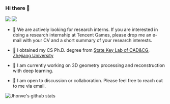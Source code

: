 ### Hi there 👋
<!--
**Jhonve/Jhonve** is a ✨ _special_ ✨ repository because its `README.md` (this file) appears on your GitHub profile.

Here are some ideas to get you started:

- 🔭 I’m currently working on ...
- 🌱 I’m currently learning ...
- 👯 I’m looking to collaborate on ...
- 🤔 I’m looking for help with ...
- 💬 Ask me about ...
- 📫 How to reach me: ...
- 😄 Pronouns: ...
- ⚡ Fun fact: ...
-->

[![](https://img.shields.io/badge/website-orange?&style=for-the-badge&logo=Google%20chrome&logoColor=white)](http://yuefanshen.net)
[![](https://img.shields.io/badge/google%20scholar-%234285F4.svg?&style=for-the-badge&logo=google-scholar&logoColor=white)](https://scholar.google.com/citations?hl=en&user=YMTyCpAAAAAJ)

- 🚩 We are actively looking for research interns. If you are interested in doing a research internship at Tencent Games, please drop me an e-mail with your CV and a short summary of your research interests.

- 🌱 I obtained my CS Ph.D. degree from [State Key Lab of CAD&CG](http://www.cad.zju.edu.cn/english.html), [Zhejiang University](http://www.zju.edu.cn/english/)
- 🔭 I am currently working on 3D geometry processing and reconstruction with deep learning.
- 💬 I am open to discussion or collaboration. Please feel free to reach out to me via email.


<!--
<img src="https://github-readme-stats.vercel.app/api/top-langs/?username=Jhonve&theme=radical&layout=compact">
<img src="https://github-readme-streak-stats.herokuapp.com/?user=Jhonve&theme=radical&layout=compact"></img>
![Jhonve's github stats](https://github-readme-streak-stats.herokuapp.com/?user=Jhonve&theme=radical&layout=compact) 
-->

![Jhonve's github stats](https://github-readme-stats.vercel.app/api/top-langs/?username=Jhonve&theme=transparent&layout=compact)
